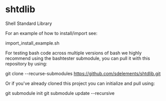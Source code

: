# shtdlib
Shell Standard Library

For an example of how to install/import see:

import_install_example.sh

For testing bash code across multiple versions of bash we highly recommend
using the bashtester submodule, you can pull it with this repository by using:

git clone --recurse-submodules https://github.com/sdelements/shtdlib.git

Or if you've already cloned this project you can initialize and pull using:

git submodule init
git submodule update --recursive
